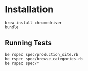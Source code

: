 # Installation

```
brew install chromedriver
bundle
```

## Running Tests

```
be rspec spec/production_site.rb
be rspec spec/browse_categories.rb
be rspec spec/*
```
